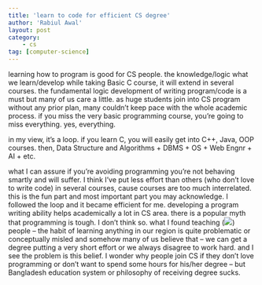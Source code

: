 ```yaml
---
title: 'learn to code for efficient CS degree'
author: 'Rabiul Awal'
layout: post
category:
    - cs
tag: [computer-science]
---
```

learning how to program is good for CS people. the knowledge/logic what we learn/develop while taking Basic C course, it will extend in several courses. the fundamental logic development of writing program/code is a must but many of us care a little. as huge students join into CS program without any prior plan, many couldn’t keep pace with the whole academic process. if you miss the very basic programming course, you’re going to miss everything. yes, everything.

in my view, it’s a loop. if you learn C, you will easily get into C++, Java, OOP courses. then, Data Structure and Algorithms + DBMS + OS + Web Engnr + AI + etc.

what I can assure if you’re avoiding programming you’re not behaving smartly and will suffer. I think I’ve put less effort than others (who don’t love to write code) in several courses, cause courses are too much interrelated. this is the fun part and most important part you may acknowledge. I followed the loop and it became efficient for me. developing a program writing ability helps academically a lot in CS area. there is a popular myth that programming is tough. I don’t think so. what I found teaching (<span class="_47e3 _5mfr" title="tongue emoticon">![](https://www.facebook.com/images/emoji.php/v9/f9f/1/16/1f61b.png)</span>) people – the habit of learning anything in our region is quite problematic or conceptually misled and somehow many of us believe that – we can get a degree putting a very short effort or we always disagree to work hard. and I see the problem is this belief. I wonder why people join CS if they don’t love programming or don’t want to spend some hours for his/her degree – but Bangladesh education system or philosophy of receiving degree sucks.